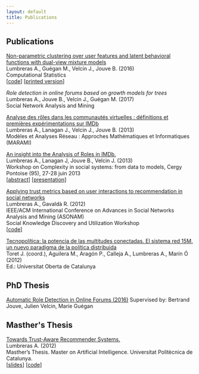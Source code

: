 ```yaml
---
layout: default
title: Publications
---
```


## Publications

[Non-parametric clustering over user features and latent behavioral functions with dual-view mixture models](https://github.com/alumbreras/Dual-DPGMM/blob/master/doc/ComputStat%20submission/dualview_clustering_camera.pdf)  
Lumbreras A., Guégan M., Velcin J., Jouve B. (2016)  
Computational Statistics  
[[code](https://github.com/alumbreras/Dual-DPGMM)]
[[printed version](http://link.springer.com/article/10.1007/s00180-016-0668-0)]


_Role detection in online forums based on growth models for trees_  
Lumbreras A., Jouve B., Velcin J., Guégan M. (2017)  
Social Network Analysis and Mining

[Analyse des rôles dans les communautés virtuelles : définitions et premières expérimentations sur IMDb](http://arxiv.org/ftp/arxiv/papers/1309/1309.7187.pdf)  
Lumbreras A., Lanagan J., Velcin J.,  Jouve B. (2013)  
Modèles et Analyses Réseau : Approches Mathématiques et Informatiques (MARAMI)

[An insight into the Analysis of Roles in IMDb.](http://complexity-in-social-systems.u-cergy.fr/?page_id=326)  
Lumbreras A., Lanagan J, Jouve B., Velcin J. (2013)  
Workshop on Complexity in social systems: from data to models, Cergy Pontoise (95), 27-28 juin 2013  
[[abstract](http://albertolumbreras.net/files/Lumbreras_et_al_2013_1.pdf)] [[presentation](http://albertolumbreras.net/files/Lumbreras_et_al_2013_1_slides.pdf)]

[Applying trust metrics based on user interactions to recommendation in social networks](http://albertolumbreras.net/files/Lumbreras_Gavalda_ASONAM_2012_extversion.pdf)  
Lumbreras A., Gavaldà R. (2012)  
IEEE/ACM International Conference on Advances in Social Networks Analysis and Mining (ASONAM)   
Social Knowledge Discovery and Utilization Workshop   
[[code](https://bitbucket.org/alumbreras/trust-aware-recommender-system-for-tweets/)]

[Tecnopolítica: la potencia de las multitudes conectadas. El sistema red 15M, un nuevo paradigma de la política distribuida](http://tecnopolitica.net/sites/default/files/1878-5799-3-PB%20%282%29.pdf)  
Toret J. (coord.), Aguilera M., Aragón P., Calleja A., Lumbreras A., Marín Ó (2012)  
Ed.: Universitat Oberta de Catalunya



## PhD Thesis

[Automatic Role Detection in Online Forums (2016)](https://tel.archives-ouvertes.fr/tel-01439342/)
Supervised by: Bertrand Jouve, Julien Velcin, Marie Guégan


## Masther's Thesis
[Towards Trust-Aware Recommender Systems.](http://albertolumbreras.net/files/Lumbreras_MasterThesis.pdf)  
Lumbreras A. (2012)  
Masther’s Thesis. Master on Artificial Intelligence. Universitat Politècnica de Catalunya.  
[[slides](http://www.slideshare.net/anarcaster/towards-trustaware-recommender-systems)] [[code](https://bitbucket.org/alumbreras/trust-aware-recommender-system-for-tweets)]
